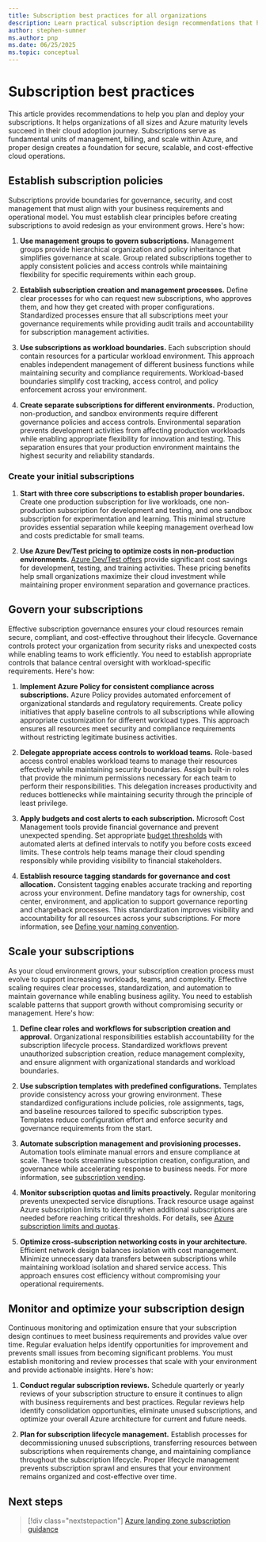```yaml
---
title: Subscription best practices for all organizations
description: Learn practical subscription design recommendations that help organizations of all sizes and Azure maturity levels succeed with their cloud adoption journey.
author: stephen-sumner
ms.author: pnp
ms.date: 06/25/2025
ms.topic: conceptual
---
```


# Subscription best practices

This article provides recommendations to help you plan and deploy your subscriptions. It helps organizations of all sizes and Azure maturity levels succeed in their cloud adoption journey. Subscriptions serve as fundamental units of management, billing, and scale within Azure, and proper design creates a foundation for secure, scalable, and cost-effective cloud operations.

## Establish subscription policies

Subscriptions provide boundaries for governance, security, and cost management that must align with your business requirements and operational model. You must establish clear principles before creating subscriptions to avoid redesign as your environment grows. Here's how:

1. **Use management groups to govern subscriptions.** Management groups provide hierarchical organization and policy inheritance that simplifies governance at scale. Group related subscriptions together to apply consistent policies and access controls while maintaining flexibility for specific requirements within each group.

1. **Establish subscription creation and management processes.** Define clear processes for who can request new subscriptions, who approves them, and how they get created with proper configurations. Standardized processes ensure that all subscriptions meet your governance requirements while providing audit trails and accountability for subscription management activities.

1. **Use subscriptions as workload boundaries.** Each subscription should contain resources for a particular workload environment. This approach enables independent management of different business functions while maintaining security and compliance requirements. Workload-based boundaries simplify cost tracking, access control, and policy enforcement across your environment.

1. **Create separate subscriptions for different environments.** Production, non-production, and sandbox environments require different governance policies and access controls. Environmental separation prevents development activities from affecting production workloads while enabling appropriate flexibility for innovation and testing. This separation ensures that your production environment maintains the highest security and reliability standards.

### Create your initial subscriptions

1. **Start with three core subscriptions to establish proper boundaries.** Create one production subscription for live workloads, one non-production subscription for development and testing, and one sandbox subscription for experimentation and learning. This minimal structure provides essential separation while keeping management overhead low and costs predictable for small teams.

1. **Use Azure Dev/Test pricing to optimize costs in non-production environments.** [Azure Dev/Test offers](https://azure.microsoft.com/pricing/dev-test/) provide significant cost savings for development, testing, and training activities. These pricing benefits help small organizations maximize their cloud investment while maintaining proper environment separation and governance practices.

## Govern your subscriptions

Effective subscription governance ensures your cloud resources remain secure, compliant, and cost-effective throughout their lifecycle. Governance controls protect your organization from security risks and unexpected costs while enabling teams to work efficiently. You need to establish appropriate controls that balance central oversight with workload-specific requirements. Here's how:

1. **Implement Azure Policy for consistent compliance across subscriptions.** Azure Policy provides automated enforcement of organizational standards and regulatory requirements. Create policy initiatives that apply baseline controls to all subscriptions while allowing appropriate customization for different workload types. This approach ensures all resources meet security and compliance requirements without restricting legitimate business activities.

2. **Delegate appropriate access controls to workload teams.** Role-based access control enables workload teams to manage their resources effectively while maintaining security boundaries. Assign built-in roles that provide the minimum permissions necessary for each team to perform their responsibilities. This delegation increases productivity and reduces bottlenecks while maintaining security through the principle of least privilege.

3. **Apply budgets and cost alerts to each subscription.** Microsoft Cost Management tools provide financial governance and prevent unexpected spending. Set appropriate [budget thresholds](/azure/cost-management-billing/costs/tutorial-acm-create-budgets?tabs=psbudget) with automated alerts at defined intervals to notify you before costs exceed limits. These controls help teams manage their cloud spending responsibly while providing visibility to financial stakeholders.

4. **Establish resource tagging standards for governance and cost allocation.** Consistent tagging enables accurate tracking and reporting across your environment. Define mandatory tags for ownership, cost center, environment, and application to support governance reporting and chargeback processes. This standardization improves visibility and accountability for all resources across your subscriptions. For more information, see [Define your naming convention](/azure/cloud-adoption-framework/ready/azure-best-practices/resource-naming).

## Scale your subscriptions

As your cloud environment grows, your subscription creation process must evolve to support increasing workloads, teams, and complexity. Effective scaling requires clear processes, standardization, and automation to maintain governance while enabling business agility. You need to establish scalable patterns that support growth without compromising security or management. Here's how:

1. **Define clear roles and workflows for subscription creation and approval.** Organizational responsibilities establish accountability for the subscription lifecycle process. Standardized workflows prevent unauthorized subscription creation, reduce management complexity, and ensure alignment with organizational standards and workload boundaries.

1. **Use subscription templates with predefined configurations.** Templates provide consistency across your growing environment. These standardized configurations include policies, role assignments, tags, and baseline resources tailored to specific subscription types. Templates reduce configuration effort and enforce security and governance requirements from the start.

1. **Automate subscription management and provisioning processes.** Automation tools eliminate manual errors and ensure compliance at scale. These tools streamline subscription creation, configuration, and governance while accelerating response to business needs. For more information, see [subscription vending](/azure/cloud-adoption-framework/ready/landing-zone/design-area/subscription-vending).

1. **Monitor subscription quotas and limits proactively.** Regular monitoring prevents unexpected service disruptions. Track resource usage against Azure subscription limits to identify when additional subscriptions are needed before reaching critical thresholds. For details, see [Azure subscription limits and quotas](/azure/azure-resource-manager/management/azure-subscription-service-limits#general-limits).

1. **Optimize cross-subscription networking costs in your architecture.** Efficient network design balances isolation with cost management. Minimize unnecessary data transfers between subscriptions while maintaining workload isolation and shared service access. This approach ensures cost efficiency without compromising your operational requirements.

## Monitor and optimize your subscription design

Continuous monitoring and optimization ensure that your subscription design continues to meet business requirements and provides value over time. Regular evaluation helps identify opportunities for improvement and prevents small issues from becoming significant problems. You must establish monitoring and review processes that scale with your environment and provide actionable insights. Here's how:

1. **Conduct regular subscription reviews.** Schedule quarterly or yearly reviews of your subscription structure to ensure it continues to align with business requirements and best practices. Regular reviews help identify consolidation opportunities, eliminate unused subscriptions, and optimize your overall Azure architecture for current and future needs.

1. **Plan for subscription lifecycle management.** Establish processes for decommissioning unused subscriptions, transferring resources between subscriptions when requirements change, and maintaining compliance throughout the subscription lifecycle. Proper lifecycle management prevents subscription sprawl and ensures that your environment remains organized and cost-effective over time.

## Next steps

> [!div class="nextstepaction"]
> [Azure landing zone subscription guidance](/azure/cloud-adoption-framework/ready/landing-zone/design-area/resource-org-subscriptions)